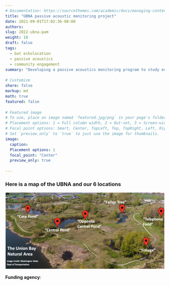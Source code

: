 ```yaml
---
# Documentation: https://sourcethemes.com/academic/docs/managing-content/
title: "UBNA passive acoustic monitoring project"
date: 2021-09-01T17:02:36-08:00
authors: 
slug: 2022-ubna-pam
weight: 10
draft: false
tags: 
  - bat echolocation
  - passive acoustics
  - community engagement
summary: "Developing a passive acoustics monitoring program to study echolocation in bats"

# Customize
share: false
markup: md
math: true
featured: false

# Featured image
# To use, place an image named `featured.jpg/png` in your page's folder.
# Placement options: 1 = Full column width, 2 = Out-set, 3 = Screen-width
# Focal point options: Smart, Center, TopLeft, Top, TopRight, Left, Right, BottomLeft, Bottom, BottomRight
# Set `preview_only` to `true` to just use the image for thumbnails.
image:
  caption:
  Placement options: 1
  focal_point: "Center"
  preview_only: true

---
```


### Here is a map of the UBNA and our 6 locations
![map](./featured_map.png)

**Funding agency**: 

